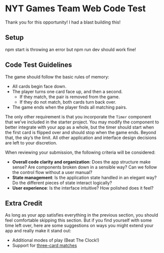 # NYT Games Team Web Code Test

Thank you for this opportunity! I had a blast building this!


## Setup
npm start is throwing an error but npm run dev should work fine!


## Code Test Guidelines
The game should follow the basic rules of memory:
* All cards begin face down.
* The player turns one card face up, and then a second.
  * If they match, the pair is removed from the game.
  * If they do not match, both cards turn back over.
* The game ends when the player finds all matching pairs.

The only other requirement is that you incorporate the `Timer` component that we’ve included in the starter project. You may modify the component to better integrate with your app as a whole, but the timer should start when the first card is flipped over and should stop when the game ends. Beyond that, the sky’s the limit. All other application and interface design decisions are left to your discretion.

When reviewing your submission, the following criteria will be considered:
- **Overall code clarity and organization**: Does the app structure make sense? Are components broken down in a sensible way? Can we follow the control flow without a user manual?
- **State management**: Is the application state handled in an elegant way? Do the different pieces of state interact logically?
- **User experience**: Is the interface intuitive? How polished does it feel?

## Extra Credit
As long as your app satisfies everything in the previous section, you should feel comfortable skipping this section. But if you find yourself with some time left over, here are some suggestions on ways you might extend your app and really make it stand out:
- Additional modes of play (Beat The Clock!)
- Support for [three-card matches](https://web-code-test-dot-nyt-games-prd.appspot.com/triples.json)

